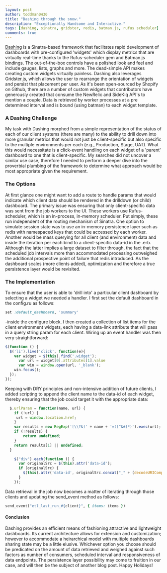```yaml
---
layout: post
author: toddman0430
title: "Dashing through the snow."
description: "Exceptionally Handsome and Interactive."
tags: [dashing, sinatra, gridster, redis, batman.js, rufus scheduler]
comments: true
---
```


[Dashing](http://dashing.io/) is a Sinatra-based framework that facilitates rapid development of dashboards with pre-configured 'widgets' which display metrics that are virtually real-time thanks to 
the Rufus-scheduler gem and Batman.js bindings. The out-of-the-box controls have a polished look and feel and include gauges, lists, graphs and more. The dead-simple API makes creating custom widgets virtually painless. Dashing also leverages Gridster.js, which allows the user to rearrange the orientation of widgets and persist that placement per user. As it's been open-sourced by Shopify on Github, there are a number of custom widgets that contributors have generously created that consume the NewRelic and SideKiq API's to mention a couple. Data is retrieved by worker processes at a pre determined interval and is bound (using batman) to each widget template.

### A Dashing Challenge
My task with Dashing morphed from a simple representation of the status of each of our client systems (there are many) to the ability to drill down into more granular metrics that would not just be client-specific but also specific to the multiple environments per each (e.g., Production, Stage, UAT). What this would necessitate is a click-event handling on each widget of a 'parent' dashboard to one that is client-specific. My searches did not uncover a similar use case, therefore I needed to perform a deeper dive into the proverbial plumbing of the framework to determine what approach would be most appropriate given the requirement.

### The Options
At first glance one might want to add a route to handle params that would indicate which client data should be rendered in the drilldown (or child) dashboard. The primary issue was ensuring that only client-specific data was sent from the job workers to the UI. These workers use Rufus-scheduler, which is an in-process, in-memory scheduler. Put simply, these run independent of the routing mechanism of Sinatra. One option to simulate session state was to use an in-memory persistence layer such as redis with namespaced keys that could be accessed by each worker. Another would be mass querying for all client (and environment) data and inside the iteration per each bind to a client-specific data-id in the .erb. Although the latter implies a large dataset to filter through, the fact that the scheduled job intervals more than accommodated processing outweighed the additional prospective point of failure that redis introduced. As the dashboard scales (more clients added), optimization and therefore a true persistence layer would be revisited.

### The Implementation
To ensure that the user is able to 'drill into' a particular client dashboard by selecting a widget we needed a handler. I first set the default dashboard in the config.ru as follows:
```ruby
set :default_dashboard, 'summary'
```
-inside the configure block.
I then created a collection of list items for the client environment widgets, each having a data-link attribute that will pass in a query string param for each client. Wiring up an event handler was then very straightforward:
```javascript
$(function () {
  $('li').live('click', function(e){
    var widget = $(this).find('.widget');
      var url = widget[0].attributes[1].value
      var win = window.open(url, '_blank');
    win.focus();   
  });
});
```
Keeping with DRY principles and non-intensive addition of future clients, I added scripting to append the client name to the data-id of each widget, thereby ensuring that the job could target it with the appropriate data:
```javascript
  $.urlParam = function(name, url) {
    if (!url) {
     url = window.location.href;
    }
    var results = new RegExp('[\\?&]' + name + '=([^&#]*)').exec(url);
    if (!results) { 
        return undefined;
    }
    return results[1] || undefined;
  }

    $("div").each(function () {
      var originalSrc = $(this).attr('data-id');
      if (originalSrc) {
        $(this).attr('data-id', originalSrc.concat("_" + (decodeURIComponent($.urlParam('client', window.location.href)))));  
      }  
    });
```
Data retrieval in the job now becomes a matter of iterating through those clients and updating the 
send_event method as follows:
```ruby
send_event("etl_last_run_#{client}", { items: items }) 
```

#### Conclusion
Dashing provides an efficient means of fashioning attractive and lightweight dashboards. Its current architecture allows for extension and customization; however to accommodate a heirarchical model with multiple dashboards sharing state may be a little elusive. Whichever option you choose should be predicated on the amount of data retrieved and weighed against such factors as number of consumers, scheduled interval and responsiveness of data endpoints. The persistence layer possibility may come to fruition in our case, and will then be the subject of another blog post. Happy Holidays!

